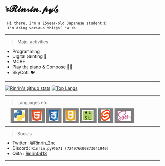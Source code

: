<style>
     #langs a {
          background-color: rgba(1.0, 1.0, 1.0, 0.5);
          padding: 2.0em 0.7em 0.3em 0.7em;
          transition: 0.5s;
     }
     #langs a:hover { border: 2px white solid; }
     #langs a:hover::after { content: attr(alt); color: white;}
</style>

# ঌ𝓡𝓲𝓷𝓻𝓲𝓷.𝓹𝔂໒ 
     Hi there, I'm a 15year-old Japanese student:D
     I'm doing various things( 'ω')b
___
> Major activities
* Programming
* Digital painting 🎨
* MCBE
* Play the piano & Compose 🎹🎶
* SkyCotL 🐦
___
[![Rinrin's github stats](https://github-readme-stats.vercel.app/api?username=Rinrin0413&show_icons=true&theme=gruvbox)](https://github.com/anuraghazra/github-readme-stats)
[![Top Langs](https://github-readme-stats.vercel.app/api/top-langs/?username=Rinrin0413&show_icons=true&theme=highcontrast)](https://github.com/anuraghazra/github-readme-stats)
___
> Languages etc. 


<div id="langs">
     &emsp;
     <a href="https://www.python.org/" alt="Python"><img src="static/img/python.png" alt="Python" style="width:36px;"></a>
     <a href="https://html.spec.whatwg.org/" alt="HTML"><img src="static/img/html.png" alt="HTML" style="width:31.5px;"></a>
     <a href="https://www.w3.org/TR/CSS/#css" alt="CSS"><img src="static/img/css.png" alt="CSS" style="width:31.5px;"></a>
     <a href="https://www.ecma-international.org/publications-and-standards/standards/ecma-262/" alt="JS"><img src="static/img/js.png" alt="JS" style="width:31.5px;"></a>
     <a href="https://docs.microsoft.com/en-us/windows/win32/direct3dhlsl/dx-graphics-hlsl" alt="HLSL"><img src="static/img/hlsl.png" alt="HLSL" style="width:36px;"></a>
     <a href="https://svelte.dev/" alt="Svelte"><img src="static/img/svelte.png" alt="Svelte" style="width:31.5px;"></a>
     <a href="https://sass-lang.com/" alt="SCSS"><img src="static/img/scss.png" alt="SCSS" style="width:43.5px;"></a>
</div>

___
> Socials
* Twitter : [@Rinrin_2nd](https://twitter.com/Rinrin_2nd)
* Discord : `Rinrin.py#5671 (724976600873041940)`
* Qiita : [Rinrin0413](https://qiita.com/Rinrin0413)
___